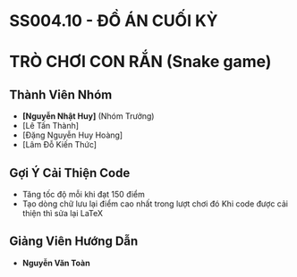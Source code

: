 # SS004.10 - ĐỒ ÁN CUỐI KỲ

# TRÒ CHƠI CON RẮN (Snake game)

## Thành Viên Nhóm

- **[Nguyễn Nhật Huy]** (Nhóm Trưởng)
- [Lê Tấn Thành]
- [Đặng Nguyễn Huy Hoàng]
- [Lâm Đỗ Kiến Thức]

## Gợi Ý Cải Thiện Code
- Tăng tốc độ mỗi khi đạt 150 điểm
- Tạo dòng chữ lưu lại điểm cao nhất trong lượt chơi đó Khi code được cải thiện thì sửa lại LaTeX

## Giảng Viên Hướng Dẫn
- **Nguyễn Văn Toàn**